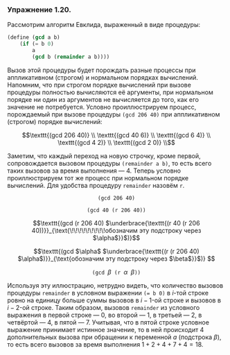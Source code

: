 ### Упражнение 1.20.
Рассмотрим алгоритм Евклида, выраженный в виде процедуры: 
```scheme
(define (gcd a b)
    (if (= b 0)
        a 
        (gcd b (remainder a b))))
```
Вызов этой процедуры будет порождать разные процессы при аппликативном (строгом) и нормальном порядках вычислений. Напомним, что при строгом порядке вычислений при вызове процедуры полностью вычисляются её аргументы, при нормальном порядке ни один из аргументов не вычисляется до того, как его значение не потребуется.
Условно проиллюстрируем процесс, порождаемый при вызове процедуры $\texttt{(gcd 206 40)}$ при аппликативном (строгом) порядке вычислений:
```math
\texttt{(gcd 206 40)} \\
\texttt{(gcd 40 6)} \\
\texttt{(gcd 6 4)} \\
\texttt{(gcd 4 2)} \\
\texttt{(gcd 2 0)} \\
``` 
Заметим, что каждый переход на новую строчку, кроме первой, сопровождается вызовом процедуры $\texttt{(remainder a b)}$, то есть всего таких вызовов за время выполнения &mdash; 4.
Теперь условно проиллюстрируем тот же процесс при нормальном порядке вычислений. Для удобства процедуру $\texttt{remainder}$ назовём $\texttt{r}$.
```math
\texttt{(gcd 206 40)}
```
```math
\texttt{(gcd 40 (r 206 40))} 
```
```math
\texttt{(gcd (r 206 40) $\underbrace{\texttt{(r 40 (r 206 40))}}_{\text{\!\!\!\!\!\!\!\!\!обозначим эту подстроку через $\alpha$}}$)}
```
```math
\texttt{(gcd $\alpha$ $\underbrace{\texttt{(r (r 206 40) $\alpha$)}}_{\text{обозначим эту подстроку через $\beta$}}$)} 
```
```math
\texttt{(gcd $\beta$ (r $\alpha$ $\beta$))}
```
Используя эту иллюстрацию, нетрудно видеть, что количество вызовов процедуры $\texttt{remainder}$ в условном выражении $\texttt{(= b 0)}$ в $i$-той строке ровно на единицу больше суммы вызовов в $i-1$-ой строке и вызовов в $i-2$-ой строке. Таким образом, вызовов $\texttt{remainder}$ из условного выражения в первой строке &mdash; 0, во второй &mdash; 1, в третьей &mdash; 2, в четвёртой &mdash; 4, в пятой &mdash; 7. Учитывая, что в пятой строке условное выражение принимает истинное значение, то в ней происходит 4 дополнительных вызова при обращении к переменной $a$ (подстрока $\beta$), то есть всего вызовов за время выполнения $1+2+4+7+4=18$.